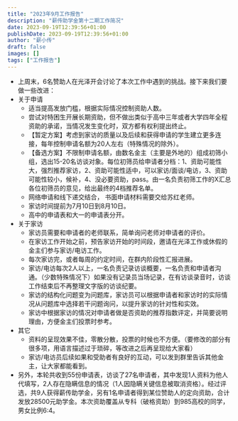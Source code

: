 ```yaml
---
title: "2023年9月工作报告"
description: "薪传助学金第十二期工作简况"
date: 2023-09-19T12:39:56+01:00
publishDate: 2023-09-19T12:39:56+01:00
author: "薪小传"
draft: false
images: []
tags: ["工作报告"]
---
```

- 上周末，6名赞助人在光泽开会讨论了本次工作中遇到的挑战。接下来我们要做一些改进：
- 关于申请
	- 适当提高发放门槛，根据实际情况控制资助人数。
	- 尝试对特困生开展长期资助，但不做出类似于高中三年或者大学四年全程资助的承诺，当情况发生变化时，双方都有权利提出终止。
	- 【暂定方案】考虑到家访的质量以及后续和获得申请的学生建立更多连接，每年控制申请名额为20人左右（特殊情况的除外）。
	- 【备选方案】不限制申请名额，由数名金主（主要是外地的）组成初筛小组，选出15-20名访谈对象。每位初筛员给申请者分档：1、资助可能性大，强烈推荐家访，2、资助可能性适中，可以家访/面谈/电访，3、资助可能性较小，候补，4、没必要资助，pass。由一名负责初筛工作的X汇总各位初筛员的意见，给出最终的4档推荐名单。
	- 网络申请和线下递交结合， 书面申请材料需要交给苏红老师。
	- 家访时间提前为7月10日到8月10日。
	- 高中的申请表和大一的申请表分开。
- 关于家访
	- 家访员需要和申请者的老师联系，简单询问老师对申请者的评价。
	- 在家访工作开始之前，预告家访开始的时间段，邀请在光泽工作或休假的金主们参与家访/电访工作。
	- 每次家访完，或者每周的约定时间，在群内阶段性汇报进展。
	- 家访/电访每次2人以上，一名负责记录访谈概要，一名负责和申请者沟通。（少数特殊情况下）如果没有记录员当场记录，在有访谈录音时，访谈工作结束后不再整理文字版的访谈纪要。
	- 家访的结构化问题变为问题库，家访员可以根据申请者和家访时的实际情况从问题库中选择若干问题询问，以提升家访的针对性和实效。
	- 家访中根据家访的情况对申请者做是否资助的推荐指数评定，并简要说明理由，方便金主们投票时参考。
- 其它
	- 资料的呈现效果不佳，零散分散，投票的时候也不方便。（要修改的部分有很多项，用语言描述过于琐碎，等改进之后再呈现给大家看）
	- 家访/电访员后续如果和受助者有良好的互动，可以发到群里告诉其他金主，让大家都能看到。
- 另外，本轮共收到55份申请表，访谈了27名申请者，其中发现1人资料为他人代填写，2人存在隐瞒信息的情况（1人因隐瞒关键信息被取消资格）。经过评选，共9人获得薪传助学金，另有1名申请者得到某位赞助人的定向资助，合计发放28500元助学金。本次资助覆盖从专科（破格资助）到985高校的同学，男女比例6:4。

